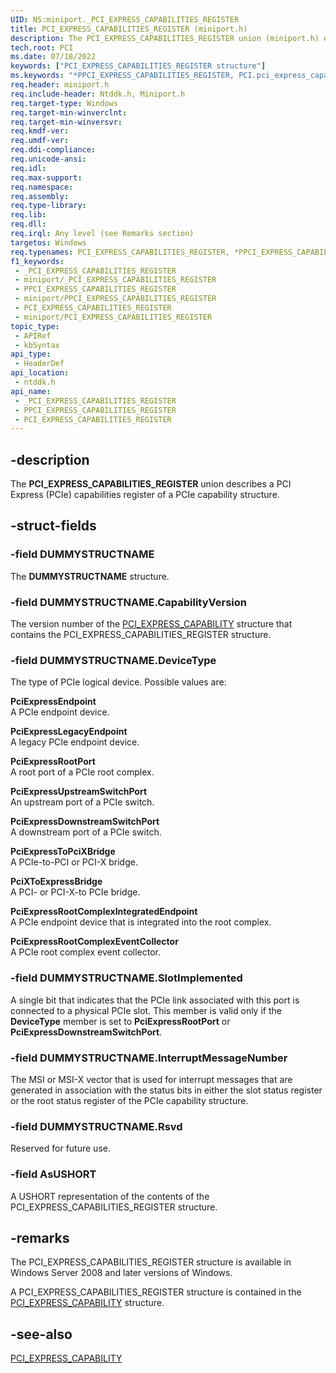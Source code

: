 ```yaml
---
UID: NS:miniport._PCI_EXPRESS_CAPABILITIES_REGISTER
title: PCI_EXPRESS_CAPABILITIES_REGISTER (miniport.h)
description: The PCI_EXPRESS_CAPABILITIES_REGISTER union (miniport.h) describes a PCI Express (PCIe) capabilities register of a PCIe capability structure.
tech.root: PCI
ms.date: 07/18/2022
keywords: ["PCI_EXPRESS_CAPABILITIES_REGISTER structure"]
ms.keywords: "*PPCI_EXPRESS_CAPABILITIES_REGISTER, PCI.pci_express_capabilities_register, PCI_EXPRESS_CAPABILITIES_REGISTER, PCI_EXPRESS_CAPABILITIES_REGISTER union [Buses], PPCI_EXPRESS_CAPABILITIES_REGISTER, PPCI_EXPRESS_CAPABILITIES_REGISTER union pointer [Buses], _PCI_EXPRESS_CAPABILITIES_REGISTER, ntddk/PCI_EXPRESS_CAPABILITIES_REGISTER, ntddk/PPCI_EXPRESS_CAPABILITIES_REGISTER, pci_struct_86cc3b70-4de8-4479-b431-5f7f10d4a2f4.xml"
req.header: miniport.h
req.include-header: Ntddk.h, Miniport.h
req.target-type: Windows
req.target-min-winverclnt: 
req.target-min-winversvr: 
req.kmdf-ver: 
req.umdf-ver: 
req.ddi-compliance: 
req.unicode-ansi: 
req.idl: 
req.max-support: 
req.namespace: 
req.assembly: 
req.type-library: 
req.lib: 
req.dll: 
req.irql: Any level (see Remarks section)
targetos: Windows
req.typenames: PCI_EXPRESS_CAPABILITIES_REGISTER, *PPCI_EXPRESS_CAPABILITIES_REGISTER
f1_keywords:
 - _PCI_EXPRESS_CAPABILITIES_REGISTER
 - miniport/_PCI_EXPRESS_CAPABILITIES_REGISTER
 - PPCI_EXPRESS_CAPABILITIES_REGISTER
 - miniport/PPCI_EXPRESS_CAPABILITIES_REGISTER
 - PCI_EXPRESS_CAPABILITIES_REGISTER
 - miniport/PCI_EXPRESS_CAPABILITIES_REGISTER
topic_type:
 - APIRef
 - kbSyntax
api_type:
 - HeaderDef
api_location:
 - ntddk.h
api_name:
 - _PCI_EXPRESS_CAPABILITIES_REGISTER
 - PPCI_EXPRESS_CAPABILITIES_REGISTER
 - PCI_EXPRESS_CAPABILITIES_REGISTER
---
```


## -description

The **PCI_EXPRESS_CAPABILITIES_REGISTER** union describes a PCI Express (PCIe) capabilities register of a PCIe capability structure.

## -struct-fields

### -field DUMMYSTRUCTNAME

The **DUMMYSTRUCTNAME** structure.

### -field DUMMYSTRUCTNAME.CapabilityVersion

The version number of the [PCI_EXPRESS_CAPABILITY](/windows-hardware/drivers/ddi/ntddk/ns-ntddk-_pci_express_capability) structure that contains the PCI_EXPRESS_CAPABILITIES_REGISTER structure.

### -field DUMMYSTRUCTNAME.DeviceType

The type of PCIe logical device. Possible values are:

**PciExpressEndpoint**  
A PCIe endpoint device.

**PciExpressLegacyEndpoint**  
A legacy PCIe endpoint device.

**PciExpressRootPort**  
A root port of a PCIe root complex.

**PciExpressUpstreamSwitchPort**  
An upstream port of a PCIe switch.

**PciExpressDownstreamSwitchPort**  
A downstream port of a PCIe switch.

**PciExpressToPciXBridge**  
A PCIe-to-PCI or PCI-X bridge.

**PciXToExpressBridge**  
A PCI- or PCI-X-to PCIe bridge.

**PciExpressRootComplexIntegratedEndpoint**  
A PCIe endpoint device that is integrated into the root complex.

**PciExpressRootComplexEventCollector**  
A PCIe root complex event collector.

### -field DUMMYSTRUCTNAME.SlotImplemented

A single bit that indicates that the PCIe link associated with this port is connected to a physical PCIe slot. This member is valid only if the **DeviceType** member is set to **PciExpressRootPort** or **PciExpressDownstreamSwitchPort**.

### -field DUMMYSTRUCTNAME.InterruptMessageNumber

The MSI or MSI-X vector that is used for interrupt messages that are generated in association with the status bits in either the slot status register or the root status register of the PCIe capability structure.

### -field DUMMYSTRUCTNAME.Rsvd

Reserved for future use.

### -field AsUSHORT

A USHORT representation of the contents of the PCI_EXPRESS_CAPABILITIES_REGISTER structure.

## -remarks

The PCI_EXPRESS_CAPABILITIES_REGISTER structure is available in Windows Server 2008 and later versions of Windows.

A PCI_EXPRESS_CAPABILITIES_REGISTER structure is contained in the [PCI_EXPRESS_CAPABILITY](/windows-hardware/drivers/ddi/ntddk/ns-ntddk-_pci_express_capability) structure.

## -see-also

[PCI_EXPRESS_CAPABILITY](/windows-hardware/drivers/ddi/ntddk/ns-ntddk-_pci_express_capability)
